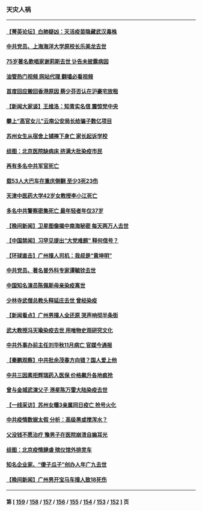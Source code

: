 ### 天灾人祸
---
#### [【菁英论坛】白肺疑凶：灭活疫苗隐藏武汉毒株](../../pages/ncid280/n13906520.md?01140845) 
#### [中共党员、上海海洋大学原校长乐美龙去世](../../pages/ncid280/n13906560.md?01140845) 
#### [75岁著名歌唱家谢莉斯去世 讣告未披露病因](../../pages/ncid280/n13906509.md?01140845) 
#### [油管热门视频 网站代理 翻墙必看视频](http://138.2.39.72:81/youtube.html?epic-marker?01140845)
#### [首度回应搬回香港原因 蔡少芬否认在沪豪宅放租](../../pages/ncid280/n13906492.md?01140845) 
#### [【新闻大家谈】王维洛：知青实名信 震惊党中央](../../pages/ncid280/n13906386.md?01140845) 
#### [攀上“高官女儿”云南公安局长给骗子数亿项目](../../pages/ncid280/n13906323.md?01140845) 
#### [苏州女生从宿舍上铺摔下身亡 家长起诉学校](../../pages/ncid280/n13906246.md?01140845) 
#### [组图：北京医院缺病床 挤满大批染疫市民](../../pages/ncid280/n13906245.md?01140845) 
#### [再有多名中共军官死亡](../../pages/ncid280/n13906204.md?01140845) 
#### [载53人大巴车在重庆侧翻 至少3死23伤](../../pages/ncid280/n13906240.md?01140845) 
#### [天津中医药大学42岁女教授李小江死亡](../../pages/ncid280/n13906153.md?01140845) 
#### [多名中共警察密集死亡 最年轻者年仅37岁](../../pages/ncid280/n13906069.md?01140845) 
#### [【晚间新闻】卫星图像揭中南海秘密 每天两万人去世](../../pages/ncid280/n13906115.md?01140845) 
#### [【中国禁闻】习罕见提出“大党难题” 释何信号？](../../pages/ncid280/n13905739.md?01140845) 
#### [【环球直击】广州撞人司机：我叔是“黄坤明”](../../pages/ncid280/n13905733.md?01140845) 
#### [中共党员、著名普外科专家谭毓铨去世](../../pages/ncid280/n13906097.md?01140845) 
#### [中国知名演员陈佩斯母亲染疫离世](../../pages/ncid280/n13905907.md?01140845) 
#### [少林寺武僧总教头释延庄去世 曾经染疫](../../pages/ncid280/n13905998.md?01140845) 
#### [【新闻看点】广州男撞人全还原 哭声响彻半条街](../../pages/ncid280/n13905824.md?01140845) 
#### [武大教授冯天瑜染疫去世 用唯物史观研究文化](../../pages/ncid280/n13905798.md?01140845) 
#### [中共外事办前主任刘华秋11月病亡 官媒今通报](../../pages/ncid280/n13905783.md?01140845) 
#### [【秦鹏观察】中共批余茂春方向错？国人爱上他](../../pages/ncid280/n13905757.md?01140845) 
#### [中共三因素拒辉瑞药入医保 价格飙升各地疯抢](../../pages/ncid280/n13905542.md?01140845) 
#### [曾与金城武演父子 港星陈万雷大陆染疫去世](../../pages/ncid280/n13905743.md?01140845) 
#### [【一线采访】苏州女曝3亲属同日疫亡 抢号火化](../../pages/ncid280/n13905370.md?01140845) 
#### [中共疫情数据太假 分析：高级黑或搅浑水？](../../pages/ncid280/n13905345.md?01140845) 
#### [父没钱不愿治疗 豫男子在医院崩溃自搧耳光](../../pages/ncid280/n13905318.md?01140845) 
#### [组图：北京疫情肆虐 殡仪馆外排灵车](../../pages/ncid280/n13905369.md?01140845) 
#### [知名企业家、“傻子瓜子”创办人年广九去世](../../pages/ncid280/n13905354.md?01140845) 
#### [【晚间新闻】广州男开宝马车撞人致18死伤](../../pages/ncid280/n13905330.md?01140845) 

---
#### 第 [ [159](./159.md?01140845) / [158](./158.md?01140845) / [157](./157.md?01140845) / [156](./156.md?01140845) / [155](./155.md?01140845) / [154](./154.md?01140845) / [153](./153.md?01140845) / [152](./152.md?01140845) ] 页
